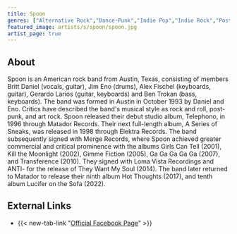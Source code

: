 ```yaml
---
title: Spoon
genres: ["Alternative Rock","Dance-Punk","Indie Pop","Indie Rock","Post-Punk"]
featured_image: artists/s/spoon/spoon.jpg
artist_page: true
---
```

## About

Spoon is an American rock band from Austin, Texas, consisting of members Britt Daniel (vocals, guitar), Jim Eno (drums), Alex Fischel (keyboards, guitar), Gerardo Larios (guitar, keyboards) and Ben Trokan (bass, keyboards). The band was formed in Austin in October 1993 by Daniel and Eno. Critics have described the band's musical style as rock and roll, post-punk, and art rock.
Spoon released their debut studio album, Telephono, in 1996 through Matador Records. Their next full-length album, A Series of Sneaks, was released in 1998 through Elektra Records. The band subsequently signed with Merge Records, where Spoon achieved greater commercial and critical prominence with the albums Girls Can Tell (2001), Kill the Moonlight (2002), Gimme Fiction (2005), Ga Ga Ga Ga Ga (2007), and Transference (2010). They signed with Loma Vista Recordings and ANTI- for the release of They Want My Soul (2014). The band later returned to Matador to release their ninth album Hot Thoughts (2017), and tenth album Lucifer on the Sofa (2022).



## External Links

- {{< new-tab-link "[Official Facebook Page](https://www.facebook.com/spoontheband)" >}}

